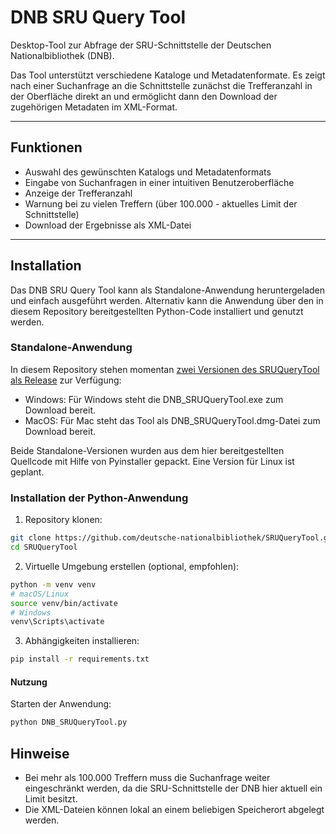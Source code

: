 # DNB SRU Query Tool

Desktop-Tool zur Abfrage der SRU-Schnittstelle der Deutschen Nationalbibliothek (DNB). 

Das Tool unterstützt verschiedene Kataloge und Metadatenformate. Es zeigt nach einer Suchanfrage an die Schnittstelle zunächst die Trefferanzahl in der Oberfläche direkt an und ermöglicht dann den Download der zugehörigen Metadaten im XML-Format.

---

## Funktionen

- Auswahl des gewünschten Katalogs und Metadatenformats
- Eingabe von Suchanfragen in einer intuitiven Benutzeroberfläche
- Anzeige der Trefferanzahl
- Warnung bei zu vielen Treffern (über 100.000 - aktuelles Limit der Schnittstelle)
- Download der Ergebnisse als XML-Datei

---

## Installation

Das DNB SRU Query Tool kann als Standalone-Anwendung heruntergeladen und einfach ausgeführt werden. Alternativ kann die Anwendung über den in diesem Repository bereitgestellten Python-Code installiert und genutzt werden. 

### Standalone-Anwendung 

In diesem Repository stehen momentan [zwei Versionen des SRUQueryTool als Release](https://github.com/deutsche-nationalbibliothek/SRUQueryTool/releases/tag/v1.0) zur Verfügung: 

  - Windows: Für Windows steht die DNB_SRUQueryTool.exe zum Download bereit. 
  - MacOS: Für Mac steht das Tool als DNB_SRUQueryTool.dmg-Datei zum Download bereit.

Beide Standalone-Versionen wurden aus dem hier bereitgestellten Quellcode mit Hilfe von Pyinstaller gepackt.
Eine Version für Linux ist geplant. 


### Installation der Python-Anwendung

  1. Repository klonen:

  ```bash
  git clone https://github.com/deutsche-nationalbibliothek/SRUQueryTool.git
  cd SRUQueryTool
  ```

  2. Virtuelle Umgebung erstellen (optional, empfohlen):
  ```bash
  python -m venv venv
  # macOS/Linux
  source venv/bin/activate
  # Windows
  venv\Scripts\activate
  ```

  3. Abhängigkeiten installieren:
  ```bash
  pip install -r requirements.txt
  ```

#### Nutzung

Starten der Anwendung:
```bash
python DNB_SRUQueryTool.py
```


## Hinweise 
  * Bei mehr als 100.000 Treffern muss die Suchanfrage weiter eingeschränkt werden, da die SRU-Schnittstelle der DNB hier aktuell ein Limit besitzt. 
  * Die XML-Dateien können lokal an einem beliebigen Speicherort abgelegt werden.

